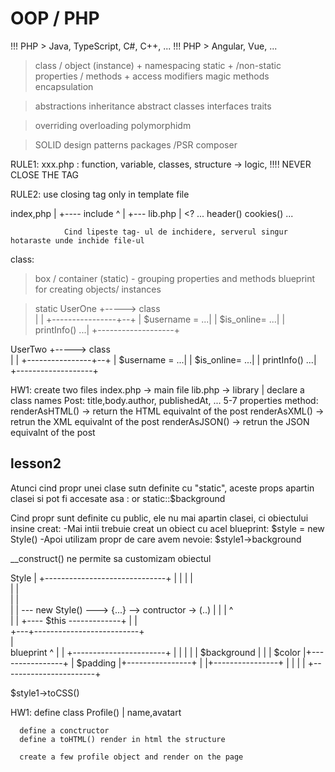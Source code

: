 





# OOP / PHP

 !!! PHP > Java, TypeScript, C#, C++, ...
 !!! PHP > Angular, Vue, ...

 > class / object (instance)   +
 > namespacing
 > static + /non-static
 > properties / methods    +
 > access modifiers
 > magic methods
 > encapsulation

 > abstractions 
 > inheritance
 > abstract classes
 > interfaces
 > traits
 
 > overriding
 > overloading
 > polymorphidm

 > SOLID
 > design patterns
 > packages /PSR
 > composer




 RULE1:
     xxx.php : function, variable, classes, structure -> logic, 
        !!!! NEVER CLOSE THE TAG
 
 RULE2: use closing tag only in template file




index,php
    |
    +---- include
             ^
             |
             +--- lib.php
                |
                <?
                  ...
                  header()
                  cookies()
                  ...
                
                Cind lipeste tag- ul de inchidere, serverul singur hotaraste unde inchide file-ul


 class:
  > box / container (static) - grouping properties and methods
  > blueprint for creating objects/ instances


> static
   UserOne         +-----> class   
        |          |
  +----------------+--+
  |    $username = ...|
  |    $is_online= ...|
  |    printInfo() ...|
  +-------------------+

   UserTwo         +-----> class   
        |          |
  +----------------+--+
  |    $username = ...|
  |    $is_online= ...|
  |    printInfo() ...|
  +-------------------+



HW1: 
 create two files 
 index.php -> main file
 lib.php -> library
   |
   declare a class names Post:
    title,body.author, publishedAt, ... 5-7 properties
    method: 
        renderAsHTML() -> return the HTML equivalnt of the post
        renderAsXML()  -> retrun  the XML equivalnt of the post
        renderAsJSON()  -> retrun  the JSON equivalnt of the post











## lesson2

Atunci cind propr unei clase sutn definite cu "static", aceste props apartin clasei si pot fi accesate asa : <?= Style::$background?> or static::$background

Cind propr sunt definite cu public, ele nu mai apartin clasei, ci obiectului insine creat:
-Mai intii trebuie creat un obiect cu acel blueprint:  $style = new Style()
-Apoi utilizam propr de care avem nevoie: $style1->background


__construct() ne permite sa customizam obiectul




Style
    |
+------------------------------+
|                              |
|                              |   
|                              |   
|                              |    
|                              | --- new Style() ---> {...}  --> contructor -> (..)
|                              |          |                        ^   
|                              |          +---- $this -------------+
|                              |            
+---+--------------------------+            
    |                                       
    blueprint                               ^
    |                                       |
  +-----------------------+                 |
  |                       |                 |
  |  $background          |                 |
  |  $color               |+----------------+
  |  $padding             |+----------------+
  |                       |+----------------+
  |                       |
  |                       |
  +-----------------------+





   $style1->toCSS()

   HW1: 
      define class Profile()
                    | name,avatart
      
      define a conctructor
      define a toHTML() render in html the structure

      create a few profile object and render on the page